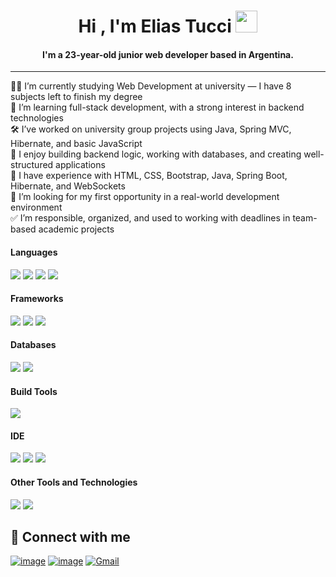 <h1 align="center">Hi , I'm Elias Tucci <img src="https://media.giphy.com/media/hvRJCLFzcasrR4ia7z/giphy.gif" width="35"></h1>
<p align="center">
  <h4 align="center">I'm a 23-year-old junior web developer based in Argentina.</h4>
</p>
<hr/>
👨‍💻 I’m currently studying Web Development at university — I have 8 subjects left to finish my degree<br>
🌱 I’m learning full-stack development, with a strong interest in backend technologies<br>
🛠️ I’ve worked on university group projects using Java, Spring MVC, Hibernate, and basic JavaScript<br>
🧠 I enjoy building backend logic, working with databases, and creating well-structured applications<br>
💬 I have experience with HTML, CSS, Bootstrap, Java, Spring Boot, Hibernate, and WebSockets<br>
🚀 I’m looking for my first opportunity in a real-world development environment<br>
✅ I’m responsible, organized, and used to working with deadlines in team-based academic projects<br>

<h4> Languages </h4>
<span> 
  <img src="https://img.shields.io/badge/Java-ED8B00?style=for-the-badge&logo=java&logoColor=white">
  <img src="https://img.shields.io/badge/HTML5-E34F26?style=for-the-badge&logo=html5&logoColor=white">
  <img src="https://img.shields.io/badge/CSS3-1572B6?style=for-the-badge&logo=css3&logoColor=white">
  <img src="https://img.shields.io/badge/JavaScript-F7DF1E?style=for-the-badge&logo=javascript&logoColor=black">
</span>

<h4> Frameworks </h4>
<span>
  <img src="https://img.shields.io/badge/Bootstrap-563D7C?style=for-the-badge&logo=bootstrap&logoColor=white">
  <img src="https://img.shields.io/badge/Hibernate-59666C?style=for-the-badge&logo=hibernate&logoColor=white">
  <img src="https://img.shields.io/badge/spring-%236DB33F.svg?style=for-the-badge&logo=spring&logoColor=white">
</span>

<h4> Databases </h4>
<span>
  <img src="https://img.shields.io/badge/MySQL-00000F?style=for-the-badge&logo=mysql&logoColor=white">
  <img src="https://img.shields.io/badge/MariaDB-003545?style=for-the-badge&logo=mariadb&logoColor=white">
</span>

<h4> Build Tools </h4>
<span>
  <img src="https://img.shields.io/badge/Apache_Maven-C71A36?style=for-the-badge&logo=apachemaven&logoColor=white">
</span>

<h4> IDE </h4>
<span>
<img src="https://img.shields.io/badge/IntelliJIDEA-000000.svg?style=for-the-badge&logo=intellij-idea&logoColor=white">
<img src="https://img.shields.io/badge/Eclipse-FE7A16.svg?style=for-the-badge&logo=Eclipse&logoColor=white">
<img src="https://img.shields.io/badge/Visual_Studio_Code-0078D4?style=for-the-badge&logo=visual%20studio%20code&logoColor=white">
  
<h4> Other Tools and Technologies </h4>
<span>
  <img src="https://img.shields.io/badge/Git-F05032?style=for-the-badge&logo=git&logoColor=white">
  <img src="https://img.shields.io/badge/github-%23121011.svg?style=for-the-badge&logo=github&logoColor=white">
</span>

## 🤝 Connect with me
<div>

[![image](https://img.shields.io/badge/LinkedIn-0077B5?style=for-the-badge&logo=linkedin&logoColor=white)](https://www.linkedin.com/in/elias-luis-tucci-6633aa308)
[![image](https://img.shields.io/badge/WhatsApp-25D366?style=for-the-badge&logo=whatsapp&logoColor=white)](https://wa.me/541164681220)
[![Gmail](https://img.shields.io/badge/Gmail-D14836?style=for-the-badge&logo=gmail&logoColor=white)](mailto:tuccieliasluis@gmail.com)



</div>
